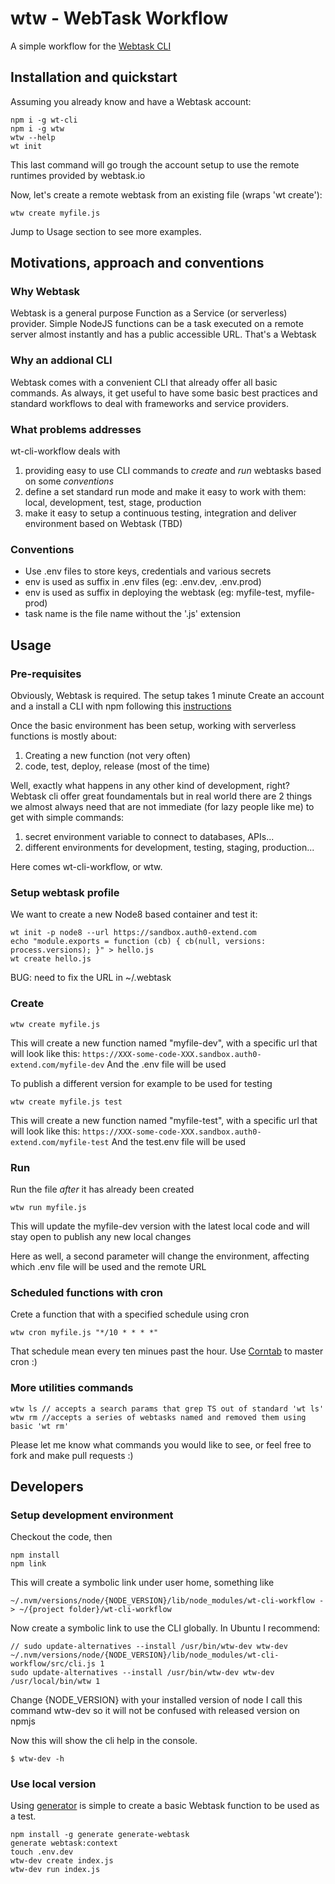 # wtw - WebTask Workflow 

A simple workflow for the [Webtask CLI](https://github.com/auth0/wt-cli)

## Installation and quickstart
Assuming you already know and have a Webtask account:
```shell
npm i -g wt-cli
npm i -g wtw
wtw --help
wt init
```
This last command will go trough the account setup to use the remote runtimes provided by webtask.io

Now, let's create a remote webtask from an existing file (wraps 'wt create'):
```shell
wtw create myfile.js
```

Jump to Usage section to see more examples.

## Motivations, approach and conventions

### Why Webtask
Webtask is a general purpose Function as a Service (or serverless) provider. Simple NodeJS functions can be a task executed on a remote server almost instantly and has a public accessible URL. That's a Webtask

### Why an addional CLI
Webtask comes with a convenient CLI that already offer all basic commands. 
As always, it get useful to have some basic best practices and standard workflows to deal with frameworks and service providers. 

### What problems addresses
wt-cli-workflow deals with
1. providing easy to use CLI commands to *create* and *run* webtasks based on some  *conventions*
2. define a set standard run mode and make it easy to work with them: local, development, test, stage, production
3. make it easy to setup a continuous testing, integration and deliver environment based on Webtask (TBD)

### Conventions
* Use .env files to store keys, credentials and various secrets
* env is used as suffix in .env files (eg: .env.dev, .env.prod)
* env is used as suffix in deploying the webtask (eg: myfile-test, myfile-prod)
* task name is the file name without the '.js' extension

## Usage

### Pre-requisites
Obviously, Webtask is required. The setup takes 1 minute
Create an account and a install a CLI with npm following this [instructions](https://webtask.io/cli)

Once the basic environment has been setup, working with serverless functions is mostly about:
1. Creating a new function (not very often)
2. code, test, deploy, release (most of the time)

Well, exactly what happens in any other kind of development, right?
Webtask cli offer great foundamentals but in real world there are 2 things we almost always need that are not immediate (for lazy people like me) to get with simple commands:
1. secret environment variable to connect to databases, APIs...
2. different environments for development, testing, staging, production...

Here comes wt-cli-workflow, or wtw.

### Setup webtask profile
We want to create a new Node8 based container and test it:
```
wt init -p node8 --url https://sandbox.auth0-extend.com
echo "module.exports = function (cb) { cb(null, versions: process.versions); }" > hello.js
wt create hello.js
```
BUG: need to fix the URL in ~/.webtask

### Create 
```shell
wtw create myfile.js
```
This will create a new function named "myfile-dev", with a specific url that will look like this:
```https://XXX-some-code-XXX.sandbox.auth0-extend.com/myfile-dev```
And the .env file will be used

To publish a different version for example to be used for testing
```shell
wtw create myfile.js test
```
This will create a new function named "myfile-test", with a specific url that will look like this:
```https://XXX-some-code-XXX.sandbox.auth0-extend.com/myfile-test```
And the test.env file will be used

### Run
Run the file *after* it has already been created
```shell
wtw run myfile.js
```
This will update the myfile-dev version with the latest local code and will stay open to publish any new local changes

Here as well, a second parameter will change the environment, affecting which .env file will be used and the remote URL

### Scheduled functions with cron
Crete a function that with a specified schedule using cron
```shell
wtw cron myfile.js "*/10 * * * *"
```
That schedule mean every ten minues past the hour. 
Use [Corntab](http://corntab.com) to master cron :)

### More utilities commands
```shell
wtw ls // accepts a search params that grep TS out of standard 'wt ls'
wtw rm //accepts a series of webtasks named and removed them using basic 'wt rm'
```

Please let me know what commands you would like to see, or feel free to fork and make pull requests :)

## Developers

### Setup development environment

Checkout the code, then
```
npm install
npm link
```
This will create a symbolic link under user home, something like
```
~/.nvm/versions/node/{NODE_VERSION}/lib/node_modules/wt-cli-workflow -> ~/{project folder}/wt-cli-workflow
```

Now create a symbolic link to use the CLI globally. In Ubuntu I recommend:
```
// sudo update-alternatives --install /usr/bin/wtw-dev wtw-dev ~/.nvm/versions/node/{NODE_VERSION}/lib/node_modules/wt-cli-workflow/src/cli.js 1
sudo update-alternatives --install /usr/bin/wtw-dev wtw-dev /usr/local/bin/wtw 1
```
Change {NODE_VERSION} with your installed version of node
I call this command wtw-dev so it will not be confused with released version on npmjs 

Now this will show the cli help in the console.
```shell
$ wtw-dev -h
```

### Use local version
Using [generator](https://github.com/generate/generate-webtask) is simple to create a basic Webtask function to be used as a test.
```shell
npm install -g generate generate-webtask
generate webtask:context
touch .env.dev
wtw-dev create index.js
wtw-dev run index.js
```